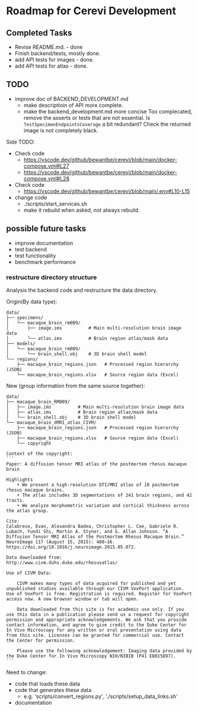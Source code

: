 # Roadmap for Cerevi Development

## Completed Tasks

* Revise README.md. - done
* Finish backend/tests, mostly done.
* add API tests for images - done.
* add API tests for atlas - done.

## TODO

* improve doc of BACKEND_DEVELOPMENT.md
  - make descriptioin of API more complete.
  - make the backend_development.md more concise
Too complecated, remove the asserts or tests that are not essential.
Is `TestSpecimenEndpointsCoverage` a bit redundant?
Check the returned image is not completely black.


Side TODO:
* Check code
  - https://vscode.dev/github/bewantbe/cerevi/blob/main/docker-compose.yml#L27
  - https://vscode.dev/github/bewantbe/cerevi/blob/main/docker-compose.yml#L28
* Check code
  - https://vscode.dev/github/bewantbe/cerevi/blob/main/.env#L10-L15
* change code
  - ./scripts/start_services.sh
  - make it rebuild when asked, not always rebuild.

## possible future tasks

* improve documentation
* test backend
* test functionality
* benchmark performance

### restructure directory structure

Analysis the backend code and restructure the data directory.

Origin(By data type):

    data/
    ├── specimens/
    │   └── macaque_brain_rm009/
    │       ├── image.ims          # Main multi-resolution brain image data
    │       └── atlas.ims          # Brain region atlas/mask data
    ├── models/
    │   └── macaque_brain_rm009/
    │       └── brain_shell.obj    # 3D brain shell model
    └── regions/
        ├── macaque_brain_regions.json   # Processed region hierarchy (JSON)
        └── macaque_brain_regions.xlsx   # Source region data (Excel)

New (group information from the same source together):

    data/
    ├── macaque_brain_RM009/
    │   ├── image.ims          # Main multi-resolution brain image data
    │   ├── atlas.ims          # Brain region atlas/mask data
    │   └── brain_shell.obj    # 3D brain shell model
    └── macaque_brain_dMRI_atlas_CIVM/
        ├── macaque_brain_regions.json   # Processed region hierarchy (JSON)
        ├── macaque_brain_regions.xlsx   # Source region data (Excel)
        └── copyright
    
    Context of the copyright:
    ```
    Paper: A diffusion tensor MRI atlas of the postmortem rhesus macaque brain

    Highlights
        • We present a high-resolution DTI/MRI atlas of 10 postmortem rhesus macaque brains.
        • The atlas includes 3D segmentations of 241 brain regions, and 42 tracts.
        • We analyze morphometric variation and cortical thickness across the atlas group.

    Cite:
    Calabrese, Evan, Alexandra Badea, Christopher L. Coe, Gabriele R. Lubach, Yundi Shi, Martin A. Styner, and G. Allan Johnson. “A Diffusion Tensor MRI Atlas of the Postmortem Rhesus Macaque Brain.” NeuroImage 117 (August 15, 2015): 408–16. https://doi.org/10.1016/j.neuroimage.2015.05.072.

    Data downloaded from:
    http://www.civm.duhs.duke.edu/rhesusatlas/

    Use of CIVM Data:

        CIVM makes many types of data acquired for published and yet unpublished studies available through our CIVM VoxPort application. Use of VoxPort is free. Registration is required. Register for VoxPort access now. A new browser window or tab will open.

        Data downloaded from this site is for academic use only. If you use this data in a publication please send us a request for copyright permission and appropriate acknowledgements. We ask that you provide contact information, and agree to give credit to the Duke Center for In Vivo Microscopy for any written or oral presentation using data from this site. Licenses can be granted for commercial use. Contact the Center for permission.

        Please use the following acknowledgement: Imaging data provided by the Duke Center for In Vivo Microscopy NIH/NIBIB (P41 EB015897).
    ```


Need to change:
  * code that loads these data
  * code that generates these data
    - e.g. 'scripts/convert_regions.py', './scripts/setup_data_links.sh'
  * documentation
